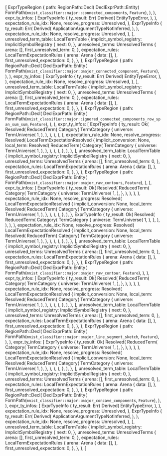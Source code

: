 [
    ExprTypeRegion {
        path: RegionPath::Decl(
            DeclExprPath::Entity(
                FormPath(`mnist_classifier::major::connected_components`, `Feature`),
            ),
        ),
        expr_ty_infos: [
            ExprTypeInfo {
                ty_result: Err(
                    Derived(
                        EntityTypeError,
                    ),
                ),
                expectation_rule_idx: None,
                resolve_progress: Unresolved,
            },
            ExprTypeInfo {
                ty_result: Err(
                    Derived(
                        ApplicationArgumentTypeNotInferred,
                    ),
                ),
                expectation_rule_idx: None,
                resolve_progress: Unresolved,
            },
        ],
        unresolved_term_table: LocalTermTable {
            implicit_symbol_registry: ImplicitSymbolRegistry {
                next: 0,
            },
            unresolved_terms: UnresolvedTerms {
                arena: [],
                first_unresolved_term: 0,
            },
            expectation_rules: LocalTermExpectationRules {
                arena: Arena {
                    data: [],
                },
                first_unresolved_expectation: 0,
            },
        },
    },
    ExprTypeRegion {
        path: RegionPath::Decl(
            DeclExprPath::Entity(
                FormPath(`mnist_classifier::major::major_connected_component`, `Feature`),
            ),
        ),
        expr_ty_infos: [
            ExprTypeInfo {
                ty_result: Err(
                    Derived(
                        EntityTypeError,
                    ),
                ),
                expectation_rule_idx: None,
                resolve_progress: Unresolved,
            },
        ],
        unresolved_term_table: LocalTermTable {
            implicit_symbol_registry: ImplicitSymbolRegistry {
                next: 0,
            },
            unresolved_terms: UnresolvedTerms {
                arena: [],
                first_unresolved_term: 0,
            },
            expectation_rules: LocalTermExpectationRules {
                arena: Arena {
                    data: [],
                },
                first_unresolved_expectation: 0,
            },
        },
    },
    ExprTypeRegion {
        path: RegionPath::Decl(
            DeclExprPath::Entity(
                FormPath(`mnist_classifier::major::ignored_connected_components_row_span_sum_sum`, `Feature`),
            ),
        ),
        expr_ty_infos: [
            ExprTypeInfo {
                ty_result: Ok(
                    Resolved(
                        ReducedTerm(
                            Category(
                                TermCategory {
                                    universe: TermUniverse(
                                        1,
                                    ),
                                },
                            ),
                        ),
                    ),
                ),
                expectation_rule_idx: None,
                resolve_progress: Resolved(
                    LocalTermExpectationResolved {
                        implicit_conversion: None,
                        local_term: Resolved(
                            ReducedTerm(
                                Category(
                                    TermCategory {
                                        universe: TermUniverse(
                                            1,
                                        ),
                                    },
                                ),
                            ),
                        ),
                    },
                ),
            },
        ],
        unresolved_term_table: LocalTermTable {
            implicit_symbol_registry: ImplicitSymbolRegistry {
                next: 0,
            },
            unresolved_terms: UnresolvedTerms {
                arena: [],
                first_unresolved_term: 0,
            },
            expectation_rules: LocalTermExpectationRules {
                arena: Arena {
                    data: [],
                },
                first_unresolved_expectation: 0,
            },
        },
    },
    ExprTypeRegion {
        path: RegionPath::Decl(
            DeclExprPath::Entity(
                FormPath(`mnist_classifier::major::major_raw_contours`, `Feature`),
            ),
        ),
        expr_ty_infos: [
            ExprTypeInfo {
                ty_result: Ok(
                    Resolved(
                        ReducedTerm(
                            Category(
                                TermCategory {
                                    universe: TermUniverse(
                                        1,
                                    ),
                                },
                            ),
                        ),
                    ),
                ),
                expectation_rule_idx: None,
                resolve_progress: Resolved(
                    LocalTermExpectationResolved {
                        implicit_conversion: None,
                        local_term: Resolved(
                            ReducedTerm(
                                Category(
                                    TermCategory {
                                        universe: TermUniverse(
                                            1,
                                        ),
                                    },
                                ),
                            ),
                        ),
                    },
                ),
            },
            ExprTypeInfo {
                ty_result: Ok(
                    Resolved(
                        ReducedTerm(
                            Category(
                                TermCategory {
                                    universe: TermUniverse(
                                        1,
                                    ),
                                },
                            ),
                        ),
                    ),
                ),
                expectation_rule_idx: None,
                resolve_progress: Resolved(
                    LocalTermExpectationResolved {
                        implicit_conversion: None,
                        local_term: Resolved(
                            ReducedTerm(
                                Category(
                                    TermCategory {
                                        universe: TermUniverse(
                                            1,
                                        ),
                                    },
                                ),
                            ),
                        ),
                    },
                ),
            },
        ],
        unresolved_term_table: LocalTermTable {
            implicit_symbol_registry: ImplicitSymbolRegistry {
                next: 0,
            },
            unresolved_terms: UnresolvedTerms {
                arena: [],
                first_unresolved_term: 0,
            },
            expectation_rules: LocalTermExpectationRules {
                arena: Arena {
                    data: [],
                },
                first_unresolved_expectation: 0,
            },
        },
    },
    ExprTypeRegion {
        path: RegionPath::Decl(
            DeclExprPath::Entity(
                FormPath(`mnist_classifier::major::major_raw_contour`, `Feature`),
            ),
        ),
        expr_ty_infos: [
            ExprTypeInfo {
                ty_result: Ok(
                    Resolved(
                        ReducedTerm(
                            Category(
                                TermCategory {
                                    universe: TermUniverse(
                                        1,
                                    ),
                                },
                            ),
                        ),
                    ),
                ),
                expectation_rule_idx: None,
                resolve_progress: Resolved(
                    LocalTermExpectationResolved {
                        implicit_conversion: None,
                        local_term: Resolved(
                            ReducedTerm(
                                Category(
                                    TermCategory {
                                        universe: TermUniverse(
                                            1,
                                        ),
                                    },
                                ),
                            ),
                        ),
                    },
                ),
            },
        ],
        unresolved_term_table: LocalTermTable {
            implicit_symbol_registry: ImplicitSymbolRegistry {
                next: 0,
            },
            unresolved_terms: UnresolvedTerms {
                arena: [],
                first_unresolved_term: 0,
            },
            expectation_rules: LocalTermExpectationRules {
                arena: Arena {
                    data: [],
                },
                first_unresolved_expectation: 0,
            },
        },
    },
    ExprTypeRegion {
        path: RegionPath::Decl(
            DeclExprPath::Entity(
                FormPath(`mnist_classifier::major::major_line_segment_sketch`, `Feature`),
            ),
        ),
        expr_ty_infos: [
            ExprTypeInfo {
                ty_result: Ok(
                    Resolved(
                        ReducedTerm(
                            Category(
                                TermCategory {
                                    universe: TermUniverse(
                                        1,
                                    ),
                                },
                            ),
                        ),
                    ),
                ),
                expectation_rule_idx: None,
                resolve_progress: Resolved(
                    LocalTermExpectationResolved {
                        implicit_conversion: None,
                        local_term: Resolved(
                            ReducedTerm(
                                Category(
                                    TermCategory {
                                        universe: TermUniverse(
                                            1,
                                        ),
                                    },
                                ),
                            ),
                        ),
                    },
                ),
            },
        ],
        unresolved_term_table: LocalTermTable {
            implicit_symbol_registry: ImplicitSymbolRegistry {
                next: 0,
            },
            unresolved_terms: UnresolvedTerms {
                arena: [],
                first_unresolved_term: 0,
            },
            expectation_rules: LocalTermExpectationRules {
                arena: Arena {
                    data: [],
                },
                first_unresolved_expectation: 0,
            },
        },
    },
    ExprTypeRegion {
        path: RegionPath::Decl(
            DeclExprPath::Entity(
                FormPath(`mnist_classifier::major::major_concave_components`, `Feature`),
            ),
        ),
        expr_ty_infos: [
            ExprTypeInfo {
                ty_result: Err(
                    Derived(
                        EntityTypeError,
                    ),
                ),
                expectation_rule_idx: None,
                resolve_progress: Unresolved,
            },
            ExprTypeInfo {
                ty_result: Err(
                    Derived(
                        ApplicationArgumentTypeNotInferred,
                    ),
                ),
                expectation_rule_idx: None,
                resolve_progress: Unresolved,
            },
        ],
        unresolved_term_table: LocalTermTable {
            implicit_symbol_registry: ImplicitSymbolRegistry {
                next: 0,
            },
            unresolved_terms: UnresolvedTerms {
                arena: [],
                first_unresolved_term: 0,
            },
            expectation_rules: LocalTermExpectationRules {
                arena: Arena {
                    data: [],
                },
                first_unresolved_expectation: 0,
            },
        },
    },
]